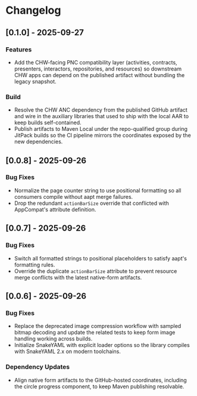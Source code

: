# Changelog

## [0.1.0] - 2025-09-27
### Features
- Add the CHW-facing PNC compatibility layer (activities, contracts, presenters,
  interactors, repositories, and resources) so downstream CHW apps can depend on
  the published artifact without bundling the legacy snapshot.

### Build
- Resolve the CHW ANC dependency from the published GitHub artifact and wire in
  the auxiliary libraries that used to ship with the local AAR to keep builds
  self-contained.
- Publish artifacts to Maven Local under the repo-qualified group during
  JitPack builds so the CI pipeline mirrors the coordinates exposed by the new
  dependencies.

## [0.0.8] - 2025-09-26
### Bug Fixes
- Normalize the page counter string to use positional formatting so all
  consumers compile without aapt merge failures.
- Drop the redundant `actionBarSize` override that conflicted with
  AppCompat's attribute definition.

## [0.0.7] - 2025-09-26
### Bug Fixes
- Switch all formatted strings to positional placeholders to satisfy
  aapt's formatting rules.
- Override the duplicate `actionBarSize` attribute to prevent resource
  merge conflicts with the latest native-form artifacts.

## [0.0.6] - 2025-09-26
### Bug Fixes
- Replace the deprecated image compression workflow with sampled bitmap decoding and
  update the related tests to keep form image handling working across builds.
- Initialize SnakeYAML with explicit loader options so the library compiles with
  SnakeYAML 2.x on modern toolchains.

### Dependency Updates
- Align native form artifacts to the GitHub-hosted coordinates, including the
  circle progress component, to keep Maven publishing resolvable.
